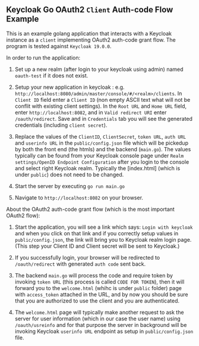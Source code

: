 ## Keycloak Go OAuth2 `Client` Auth-code Flow Example

This is an example golang application that interacts with a Keycloak instance as a `client` implementing OAuth2 auth-code grant flow. The program is tested against `Keycloak 19.0.0`.

In order to run the application:

1. Set up a new realm (after login to your keycloak using admin) named `oauth-test` if it does not exist.

2. Setup your new application in keycloak : e.g. `http://localhost:8080/admin/master/console/#/<realm>/clients`. In `Client ID` field enter a `Client ID` (non empty ASCII text what will not be conflit with existing client settings). In the `Root URL` and `Home URL` field, enter `http://localhost:8082`, and in `Valid redirect URI` enter `/oauth/redirect`. Save and in `Credentials` tab you will see the generated credentials (including `client secret`).

3. Replace the values of the `ClientID`, `ClientSecret`, `token URL`, `auth URL` and `userinfo URL` in the `public/config.json` file which will be pickedup by both the front end (the htmls) and the backend (`main.go`). The values typically can be found from your Keycloak console page under `Realm settings/OpenID Endpoint Configuration` after you login to the console and select right Keycloak realm. Typically the [index.html] (which is under `public`) does not need to be changed. 

4. Start the server by executing `go run main.go`

5. Navigate to `http://localhost:8082` on your browser.

About the OAuth2 auth-code grant flow (which is the most important OAuth2 flow):
1. Start the application, you will see a link which says: `Login with keycloak` and when you click on that link and if you correctly setup values in `public/config.json`, the link will bring you to Keycloak realm login page. (This step your Client ID and Client secret will be sent to Keycloak.)

2. If you successfully login, your browser will be redirected to `/oauth/redirect` with generated `auth code` sent back.

3. The backend `main.go` will process the code and require token by invoking `token URL` (this process is called `CODE FOR TOKEN`), then it will forward you to the `welcome.html` (whihc is under `public` folder) page with `access_token` attached in the URL, and by now you should be sure that you are authorized to use the client and you are authenticated.

4. The `welcome.html` page will typically make another request to ask the server for user information (which in our case the user name) using `/oauth/usreinfo` and for that purpose the server in background will be invoking Keycloak `userinfo URL` endpoint as setup in `public/config.json` file.
